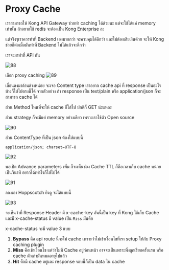 # Proxy Cache

เราสามารถให้ Kong API Gateway ช่วยทำ caching ได้ด้วยนะ แต่จะใช้ได้แค่ memory เท่านั้น
ถ้าอยากใช้ redis จะต้องเป็น Kong Enterprise ละ

แต่จริงๆเราควรทำที่ Backend เองมากกว่า จะควบคุมได้ดีกว่า และไม่ต้องเสียเงินด้วย
จะให้ Kong ช่วยก็ต่อเมื่อมันทำที่ Backend ไม่ได้แล้วจะดีกว่า

เราจะมาทำที่ API กัน

![88](/88.png)

เลือก proxy caching
![89](/89.png)

เลื่อนลงมาด้านล่างหน่อย
จะเจอ Content type เราอยาก cache api ที่ response เป็นอะไรบ้างก็ใส่ไปตรงนี้ได้
จากตัวอย่าง ถ้า response เป็น text/plain หรือ application/json ก็จะสามารถ cache ได้

ส่วน Method ไหนที่จะให้ cache ก็ใส่ไป ปกติก็ GET น่ะแหละ

ส่วน strategy ก็จะมีแค่ memory อย่างเดียว เพราะเราใช้ตัว Open source

![90](/90.png)

ส่วน ContentType ที่เป็น json ต้องใส่แบบนี้

`application/json; charset=UTF-8`

![92](/92.png)

พอเปิด Advance parameters เพิ่ม
ก็จะเห็นช่อง Cache TTL ก็คือเวลาเก็บ cache หน่วยเป็นวินาที อยากได้เท่าไรก็ใส่ไปได้

![91](/91.png)

ลองเอา Hoppscotch ยิงดู
จะได้แบบนี้

![93](/93.png)

จะเห็นว่าที่ Response Header มี x-cache-key อันนี้เป็น key ที่ Kong ใช้เก็บ Cache
และมี x-cache-status มี value เป็น `Miss` มันคือ

x-cache-status จะมี value 3 แบบ

1. **Bypass** คือ api route นี้จะไม่ cache เพราะว่าไม่เข้าเงื่อนไขที่เรา setup ให้กับ Proxy caching plugin
2. **Miss** คือเข้าเงื่อนไข แต่ว่าไม่มี Cache อยู่ก่อนหน้า อาจจะเป็นเพราะพึ่งถูกเรียกครั้งแรก หรือ cache ตัวเก่ามันหมดอายุไปแล้ว
3. **Hit** คือมี cache อยู่และ response รอบนี้ก็เป็น data ใน cache
